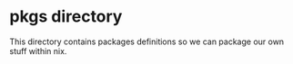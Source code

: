 # pkgs directory

This directory contains packages definitions so we can package our own stuff within nix.

